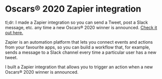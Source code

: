 # Oscars® 2020 Zapier integration

tl;dr: I made a Zapier integration so you can send a Tweet, post a Slack message, etc. any time a new
Oscars® 2020 winner is announced.
[Check it out here.](https://zapier.com/developer/public-invite/82686/b59cf3fd007f0268fdf096d349b8755e/)

Zapier is an automation platform that lets you connect events and actions from your favourite apps, so you
can build a workflow that, for example, sends a message to a Slack channel every time a particular user has a new tweet.

I built a Zapier integration that allows you to trigger an action when a new Oscars® 2020 winner is announced.
